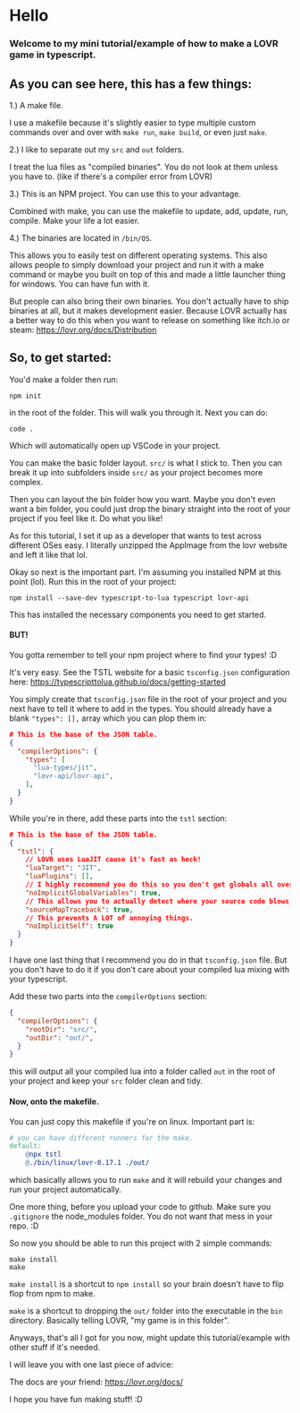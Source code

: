 # Hello
### Welcome to my mini tutorial/example of how to make a LOVR game in typescript.

## As you can see here, this has a few things:

1.) A make file.

I use a makefile because it's slightly easier to type multiple custom commands over and over with ``make run``, ``make build``, or even just ``make``.

2.) I like to separate out my ``src`` and ``out`` folders. 

I treat the lua files as "compiled binaries". You do not look at them unless you have to. (like if there's a compiler error from LOVR)

3.) This is an NPM project. You can use this to your advantage.

Combined with make, you can use the makefile to update, add, update, run, compile. Make your life a lot easier.

4.) The binaries are located in ``/bin/OS``.

This allows you to easily test on different operating systems. This also allows people to simply download your project and run it with a make command or maybe you built on top of this and made a little launcher thing for windows. You can have fun with it.

But people can also bring their own binaries. You don't actually have to ship binaries at all, but it makes development easier. Because LOVR actually has a better way to do this when you want to release on something like itch.io or steam: https://lovr.org/docs/Distribution

## So, to get started:

You'd make a folder then run:

```
npm init
```

in the root of the folder. This will walk you through it. Next you can do:

```
code .
```

Which will automatically open up VSCode in your project.

You can make the basic folder layout. ``src/`` is what I stick to. Then you can break it up into subfolders inside ``src/`` as your project becomes more complex.

Then you can layout the bin folder how you want. Maybe you don't even want a bin folder, you could just drop the binary straight into the root of your project if you feel like it. Do what you like!

As for this tutorial, I set it up as a developer that wants to test across different OSes easy. I literally unzipped the AppImage from the lovr website and left it like that lol.

Okay so next is the important part. I'm assuming you installed NPM at this point (lol). Run this in the root of your project:

```
npm install --save-dev typescript-to-lua typescript lovr-api
```

This has installed the necessary components you need to get started. 

#### BUT!

You gotta remember to tell your npm project where to find your types! :D

It's very easy. See the TSTL website for a basic ``tsconfig.json`` configuration here: https://typescripttolua.github.io/docs/getting-started

You simply create that ``tsconfig.json`` file in the root of your project and you next have to tell it where to add in the types. You should already have a blank ``"types": [],`` array which you can plop them in:

```json
# This is the base of the JSON table.
{
  "compilerOptions": {
    "types": [
      "lua-types/jit",
      "lovr-api/lovr-api",
    ],
  }
}
```


While you're in there, add these parts into the ``tstl`` section:

```json
# This is the base of the JSON table.
{
  "tstl": {
    // LOVR uses LuaJIT cause it's fast as heck!
    "luaTarget": "JIT",
    "luaPlugins": [],
    // I highly recommend you do this so you don't get globals all over the place!
    "noImplicitGlobalVariables": true,
    // This allows you to actually detect where your source code blows up in typescript.
    "sourceMapTraceback": true,
    // This prevents A LOT of annoying things.
    "noImplicitSelf": true
  }
}
```

I have one last thing that I recommend you do in that ``tsconfig.json`` file. But you don't have to do it if you don't care about your compiled lua mixing with your typescript.

Add these two parts into the ``compilerOptions`` section:
```json
{
  "compilerOptions": {
    "rootDir": "src/",
    "outDir": "out/",
  }
}
```

this will output all your compiled lua into a folder called ``out`` in the root of your project and keep your ``src`` folder clean and tidy.

#### Now, onto the makefile.

You can just copy this makefile if you're on linux. Important part is:

```makefile
# you can have different runners for the make.
default:
	@npx tstl
	@./bin/linux/lovr-0.17.1 ./out/
``` 

which basically allows you to run ``make`` and it will rebuild your changes and run your project automatically.

One more thing, before you upload your code to github. Make sure you ``.gitignore`` the node_modules folder. You do not want that mess in your repo. :D

So now you should be able to run this project with 2 simple commands:

```
make install
make
```

``make install`` is a shortcut to ``npm install`` so your brain doesn't have to flip flop from npm to make.

``make`` is a shortcut to dropping the ``out/`` folder into the executable in the ``bin`` directory. Basically telling LOVR, "my game is in this folder".

Anyways, that's all I got for you now, might update this tutorial/example with other stuff if it's needed. 

I will leave you with one last piece of advice: 

The docs are your friend: https://lovr.org/docs/

I hope you have fun making stuff! :D